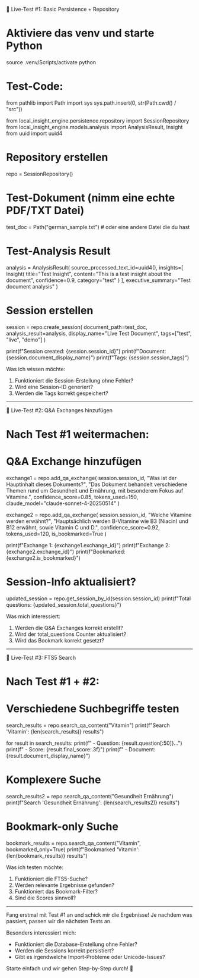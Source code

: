 🧪 Live-Test #1: Basic Persistence + Repository

  # Aktiviere das venv und starte Python
  source .venv/Scripts/activate
  python

  # Test-Code:
  from pathlib import Path
  import sys
  sys.path.insert(0, str(Path.cwd() / "src"))

  from local_insight_engine.persistence.repository import SessionRepository
  from local_insight_engine.models.analysis import AnalysisResult, Insight
  from uuid import uuid4

  # Repository erstellen
  repo = SessionRepository()

  # Test-Dokument (nimm eine echte PDF/TXT Datei)
  test_doc = Path("german_sample.txt")  # oder eine andere Datei die du hast

  # Test-Analysis Result
  analysis = AnalysisResult(
      source_processed_text_id=uuid4(),
      insights=[
          Insight(
              title="Test Insight",
              content="This is a test insight about the document",
              confidence=0.9,
              category="test"
          )
      ],
      executive_summary="Test document analysis"
  )

  # Session erstellen
  session = repo.create_session(
      document_path=test_doc,
      analysis_result=analysis,
      display_name="Live Test Document",
      tags=["test", "live", "demo"]
  )

  print(f"Session created: {session.session_id}")
  print(f"Document: {session.document_display_name}")
  print(f"Tags: {session.session_tags}")

  Was ich wissen möchte:
  1. Funktioniert die Session-Erstellung ohne Fehler?
  2. Wird eine Session-ID generiert?
  3. Werden die Tags korrekt gespeichert?

  ---
  🧪 Live-Test #2: Q&A Exchanges hinzufügen

  # Nach Test #1 weitermachen:

  # Q&A Exchange hinzufügen
  exchange1 = repo.add_qa_exchange(
      session.session_id,
      "Was ist der Hauptinhalt dieses Dokuments?",
      "Das Dokument behandelt verschiedene Themen rund um Gesundheit und Ernährung, mit besonderem Fokus auf
  Vitamine.",
      confidence_score=0.85,
      tokens_used=150,
      claude_model="claude-sonnet-4-20250514"
  )

  exchange2 = repo.add_qa_exchange(
      session.session_id,
      "Welche Vitamine werden erwähnt?",
      "Hauptsächlich werden B-Vitamine wie B3 (Niacin) und B12 erwähnt, sowie Vitamin C und D.",
      confidence_score=0.92,
      tokens_used=120,
      is_bookmarked=True
  )

  print(f"Exchange 1: {exchange1.exchange_id}")
  print(f"Exchange 2: {exchange2.exchange_id}")
  print(f"Bookmarked: {exchange2.is_bookmarked}")

  # Session-Info aktualisiert?
  updated_session = repo.get_session_by_id(session.session_id)
  print(f"Total questions: {updated_session.total_questions}")

  Was mich interessiert:
  1. Werden die Q&A Exchanges korrekt erstellt?
  2. Wird der total_questions Counter aktualisiert?
  3. Wird das Bookmark korrekt gesetzt?

  ---
  🧪 Live-Test #3: FTS5 Search

  # Nach Test #1 + #2:

  # Verschiedene Suchbegriffe testen
  search_results = repo.search_qa_content("Vitamin")
  print(f"Search 'Vitamin': {len(search_results)} results")

  for result in search_results:
      print(f"  - Question: {result.question[:50]}...")
      print(f"  - Score: {result.final_score:.3f}")
      print(f"  - Document: {result.document_display_name}")

  # Komplexere Suche
  search_results2 = repo.search_qa_content("Gesundheit Ernährung")
  print(f"Search 'Gesundheit Ernährung': {len(search_results2)} results")

  # Bookmark-only Suche
  bookmark_results = repo.search_qa_content("Vitamin", bookmarked_only=True)
  print(f"Bookmarked 'Vitamin': {len(bookmark_results)} results")

  Was ich testen möchte:
  1. Funktioniert die FTS5-Suche?
  2. Werden relevante Ergebnisse gefunden?
  3. Funktioniert das Bookmark-Filter?
  4. Sind die Scores sinnvoll?

  ---
  Fang erstmal mit Test #1 an und schick mir die Ergebnisse! Je nachdem was passiert, passen wir die nächsten Tests
  an.

  Besonders interessiert mich:
  - Funktioniert die Database-Erstellung ohne Fehler?
  - Werden die Sessions korrekt persistiert?
  - Gibt es irgendwelche Import-Probleme oder Unicode-Issues?

  Starte einfach und wir gehen Step-by-Step durch! 🚀